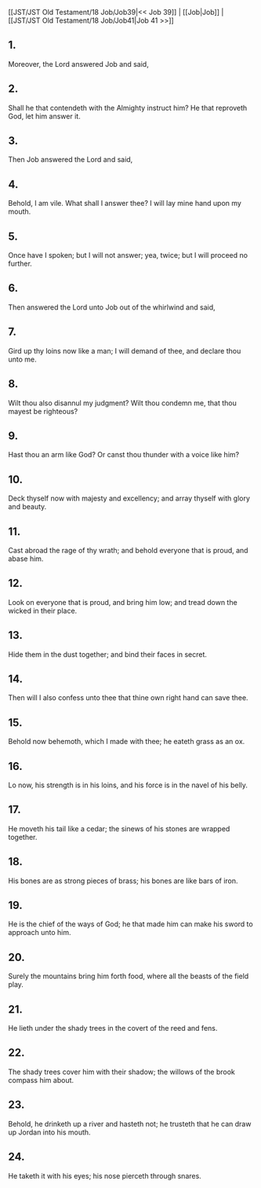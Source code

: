[[JST/JST Old Testament/18 Job/Job39|<< Job 39]] | [[Job|Job]] | [[JST/JST Old Testament/18 Job/Job41|Job 41 >>]]
## 1.
Moreover, the Lord answered Job and said,
## 2.
Shall he that contendeth with the Almighty instruct him? He that reproveth God, let him answer it.
## 3.
Then Job answered the Lord and said,
## 4.
Behold, I am vile. What shall I answer thee? I will lay mine hand upon my mouth.
## 5.
Once have I spoken; but I will not answer; yea, twice; but I will proceed no further.
## 6.
Then answered the Lord unto Job out of the whirlwind and said,
## 7.
Gird up thy loins now like a man; I will demand of thee, and declare thou unto me.
## 8.
Wilt thou also disannul my judgment? Wilt thou condemn me, that thou mayest be righteous?
## 9.
Hast thou an arm like God? Or canst thou thunder with a voice like him?
## 10.
Deck thyself now with majesty and excellency; and array thyself with glory and beauty.
## 11.
Cast abroad the rage of thy wrath; and behold everyone that is proud, and abase him.
## 12.
Look on everyone that is proud, and bring him low; and tread down the wicked in their place.
## 13.
Hide them in the dust together; and bind their faces in secret.
## 14.
Then will I also confess unto thee that thine own right hand can save thee.
## 15.
Behold now behemoth, which I made with thee; he eateth grass as an ox.
## 16.
Lo now, his strength is in his loins, and his force is in the navel of his belly.
## 17.
He moveth his tail like a cedar; the sinews of his stones are wrapped together.
## 18.
His bones are as strong pieces of brass; his bones are like bars of iron.
## 19.
He is the chief of the ways of God; he that made him can make his sword to approach unto him.
## 20.
Surely the mountains bring him forth food, where all the beasts of the field play.
## 21.
He lieth under the shady trees in the covert of the reed and fens.
## 22.
The shady trees cover him with their shadow; the willows of the brook compass him about.
## 23.
Behold, he drinketh up a river and hasteth not; he trusteth that he can draw up Jordan into his mouth.
## 24.
He taketh it with his eyes; his nose pierceth through snares.

